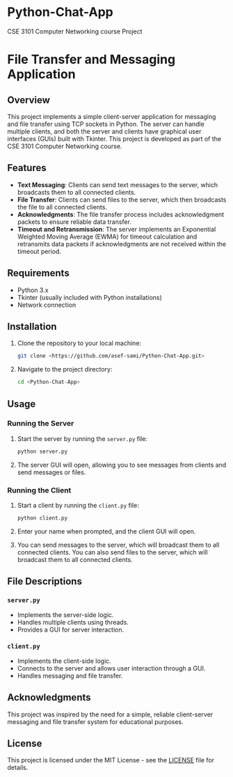 # Python-Chat-App
CSE 3101 Computer Networking course Project
# File Transfer and Messaging Application

## Overview

This project implements a simple client-server application for messaging and file transfer using TCP sockets in Python. The server can handle multiple clients, and both the server and clients have graphical user interfaces (GUIs) built with Tkinter. This project is developed as part of the CSE 3101 Computer Networking course.

## Features

- **Text Messaging**: Clients can send text messages to the server, which broadcasts them to all connected clients.
- **File Transfer**: Clients can send files to the server, which then broadcasts the file to all connected clients.
- **Acknowledgments**: The file transfer process includes acknowledgment packets to ensure reliable data transfer.
- **Timeout and Retransmission**: The server implements an Exponential Weighted Moving Average (EWMA) for timeout calculation and retransmits data packets if acknowledgments are not received within the timeout period.

## Requirements

- Python 3.x
- Tkinter (usually included with Python installations)
- Network connection

## Installation

1. Clone the repository to your local machine:
    ```sh
    git clone <https://github.com/asef-sami/Python-Chat-App.git>
    ```

2. Navigate to the project directory:
    ```sh
    cd <Python-Chat-App>
    ```

## Usage

### Running the Server

1. Start the server by running the `server.py` file:
    ```sh
    python server.py
    ```

2. The server GUI will open, allowing you to see messages from clients and send messages or files.

### Running the Client

1. Start a client by running the `client.py` file:
    ```sh
    python client.py
    ```

2. Enter your name when prompted, and the client GUI will open.

3. You can send messages to the server, which will broadcast them to all connected clients. You can also send files to the server, which will broadcast them to all connected clients.

## File Descriptions

### `server.py`

- Implements the server-side logic.
- Handles multiple clients using threads.
- Provides a GUI for server interaction.

### `client.py`

- Implements the client-side logic.
- Connects to the server and allows user interaction through a GUI.
- Handles messaging and file transfer.

## Acknowledgments

This project was inspired by the need for a simple, reliable client-server messaging and file transfer system for educational purposes.

## License

This project is licensed under the MIT License - see the [LICENSE](LICENSE) file for details.
